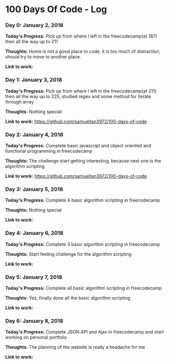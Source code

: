# 100 Days Of Code - Log

### Day 0: January 2, 2018 

**Today's Progress:** Pick up from where I left in the freecodecamp(at 187) then all the way up to 211

**Thoughts:** Home is not a good place to code, it is too much of distraction, should try to move to another place.

**Link to work:**


### Day 1: January 3, 2018 

**Today's Progress:** Pick up from where I left in the freecodecamp(at 211) then all the way up to 225, studied regex and some method for iterate through array

**Thoughts:**  Nothing special

**Link to work:** https://github.com/samueltan3972/100-days-of-code


### Day 2: January 4, 2018 

**Today's Progress:** Complete basic javascript and object oriented and functional programming in freecodecamp

**Thoughts:**  The challenge start getting interesting, because next one is the algorithm scripting

**Link to work:** https://github.com/samueltan3972/100-days-of-code


### Day 3: January 5, 2018 

**Today's Progress:** Complete 4 basic algorithm scripting in freecodecamp

**Thoughts:**  Nothing special

**Link to work:** 


### Day 4: January 6, 2018 

**Today's Progress:** Complete 3 basic algorithm scripting in freecodecamp

**Thoughts:**  Start feeling challenge for the algorithm scripting

**Link to work:**

### Day 5: January 7, 2018 

**Today's Progress:** Complete all basic algorithm scripting in freecodecamp

**Thoughts:**  Yes, finally done all the basic algorithm scripting

**Link to work:**


### Day 6: January 8, 2018 

**Today's Progress:** Complete JSON API and Ajax in freecodecamp and start working on personal portfolio

**Thoughts:**  The planning of the website is really a headache for me

**Link to work:**